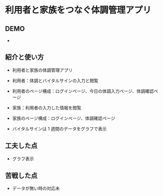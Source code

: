 # 利用者と家族をつなぐ体調管理アプリ

## DEMO

-

## 紹介と使い方

- 利用者と家族の体調管理アプリ

- 利用者：体調とバイタルサインの入力と閲覧
- 利用者のページ構成：ログインページ、今日の体調入力ページ、体調確認ページ

- 家族：利用者の入力した情報を閲覧
- 家族のページ構成：ログインページ、体調確認ページ

- バイタルサインは 1 週間のデータをグラフで表示

## 工夫した点

- グラフ表示

## 苦戦した点

- データが無い時の対応未
